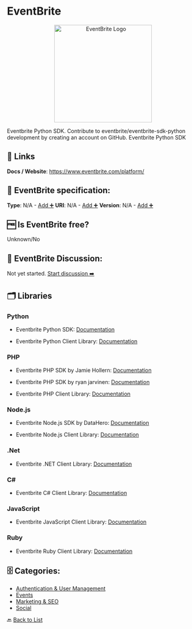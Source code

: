 # EventBrite
<p align="center">
    <img width="256" src="https://raw.githubusercontent.com/apis-list/apis-list/main/apis/eventbrite/logo_256x256.png" alt="EventBrite Logo"/>
</p>
Eventbrite Python SDK. Contribute to eventbrite/eventbrite-sdk-python development by creating an account on GitHub. Eventbrite Python SDK

##  🔗 Links
**Docs / Website**: https://www.eventbrite.com/platform/

## 🧬 EventBrite specification:
**Type**: N/A - [Add ➕](https://github.com/apis-list/apis-list/edit/main/apis-list.yaml)
**URI**: N/A - [Add ➕](https://github.com/apis-list/apis-list/edit/main/apis-list.yaml)
**Version**: N/A - [Add ➕](https://github.com/apis-list/apis-list/edit/main/apis-list.yaml)

## 🆓 Is EventBrite free?
 Unknown/No 

## 💬 EventBrite Discussion:
Not yet started. [Start discussion ➡️](https://github.com/apis-list/apis-list/discussions/new)

## 🗂️ Libraries
### Python
- Eventbrite Python SDK: [Documentation](https://github.com/eventbrite/eventbrite-sdk-python)

- Eventbrite Python Client Library: [Documentation](https://github.com/eventbrite/eventbrite-client-py)

### PHP
- Eventbrite PHP SDK by Jamie Hollern: [Documentation](https://github.com/jamiehollern/eventbrite)

- Eventbrite PHP SDK by ryan jarvinen: [Documentation](https://github.com/ryanjarvinen/eventbrite.php)

- Eventbrite PHP Client Library: [Documentation](https://github.com/eventbrite/eventbrite.php)

### Node.js
- Eventbrite Node.js SDK by DataHero: [Documentation](https://github.com/Datahero/node-eventbrite)

- Eventbrite Node.js Client Library: [Documentation](https://github.com/eventbrite/eventbrite.npm)

### .Net
- Eventbrite .NET Client Library: [Documentation](https://github.com/penguinboy/Eventbrite.NET)

### C#
- Eventbrite C# Client Library: [Documentation](https://github.com/ghurlman/EventBrite.WinStore)

### JavaScript
- Eventbrite JavaScript Client Library: [Documentation](https://github.com/eventbrite/Eventbrite.jquery.js)

### Ruby
- Eventbrite Ruby Client Library: [Documentation](https://github.com/eventbrite/eventbrite-client.rb)


## 🗄️ Categories:
- [Authentication & User Management](https://github.com/apis-list/apis-list#authentication--user-management-)
- [Events](https://github.com/apis-list/apis-list#events-)
- [Marketing & SEO](https://github.com/apis-list/apis-list#marketing--seo-)
- [Social](https://github.com/apis-list/apis-list#social-)

🔙  [Back to List](https://github.com/apis-list/apis-list)
